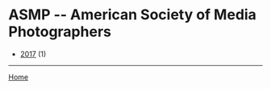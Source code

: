# ASMP -- American Society of Media Photographers

  * [2017](./asmp-american-society-of-media-photographers-2017.md) (1)

----

[Home](../index.md)
